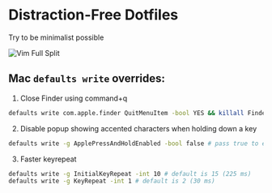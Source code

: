 # Distraction-Free Dotfiles

Try to be minimalist possible

![Vim Full Split](https://i.imgur.com/0YSLWm2.png)

## Mac `defaults write` overrides:

1. Close Finder using command+q

```bash
defaults write com.apple.finder QuitMenuItem -bool YES && killall Finder
```

2. Disable popup showing accented characters when holding down a key

```bash
defaults write -g ApplePressAndHoldEnabled -bool false # pass true to enable it
```

3. Faster keyrepeat

```bash
defaults write -g InitialKeyRepeat -int 10 # default is 15 (225 ms)
defaults write -g KeyRepeat -int 1 # default is 2 (30 ms)
```
